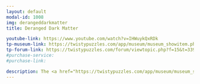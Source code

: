 ```yaml
---
layout: default
modal-id: 1008
img: derangeddarkmatter
title: Deranged Dark Matter

youtube-link: https://www.youtube.com/watch?v=IHWuykQxRDk
tp-museum-link: https://twistypuzzles.com/app/museum/museum_showitem.php?pkey=7124
tp-forum-link: https://twistypuzzles.com/forum/viewtopic.php?f=15&t=33997
#purchase-service: 
#purchase-link: 

description: The <a href="https://twistypuzzles.com/app/museum/museum_showitem.php?pkey=7124" target="_blank">Deranged Dark Matter</a> is similar to the <a href="https://twistypuzzles.com/app/museum/museum_showitem.php?pkey=1523" target="_blank">Crazy Comet</a>, but with the concept applied to the <a href="https://en.wikipedia.org/wiki/Deltoidal_icositetrahedron" target="_blank">deltoidal icositetrahedron</a> shape. This puzzle was featured in the <a href="https://www.instagram.com/the_puzzle_advent_calendar/" target="_blank">Puzzle Advent Calendar</a> in its inaugural year of <a href="https://www.youtube.com/playlist?list=PLtysvchxBCmSHjgE_ol4LoLxOXre6uEH2" target="_blank">2018</a>.
---
```

